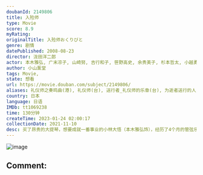 ```yaml
---
doubanId: 2149806
title: 入殓师
type: Movie
score: 8.9
myRating: 
originalTitle: 入殓师おくりびと
genre: 剧情
datePublished: 2008-08-23
director: 泷田洋二郎
actor: 本木雅弘, 广末凉子, 山崎努, 吉行和子, 笹野高史, 余贵美子, 杉本哲太, 小越勇辉, 橘由加莉, 峰岸彻, 宫田早苗, 吴永庆, 高田裕司
author: 小山薰堂
tags: Movie, 
state: 想看
url: https://movie.douban.com/subject/2149806/
aliases: 礼仪师之奏鸣曲(港), 礼仪师(台), 送行者_礼仪师的乐章(台), 为逝者送行的人, 纳棺师, Departures, Okuribito
country: 日本
language: 日语
IMDb: tt1069238
time: 130分钟
createTime: 2023-01-24 02:00:17
collectionDate: 2021-11-10
desc: 买了昂贵的大提琴，想要成就一番事业的小林大悟（本木雅弘饰），经历了4个月的管弦乐演奏，得到的却是“乐团解散”的噩耗与购买乐器的高昂债务。迫不得已，大悟与妻子美香（广末凉子饰）搬到老屋，过着清贫的日...
---
```


![image](p2707581855.jpg)

Comment: 
---

